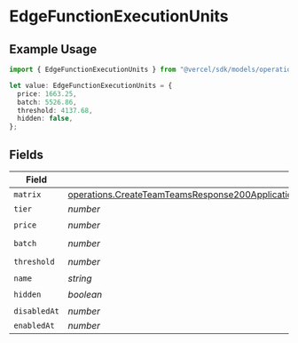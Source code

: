 # EdgeFunctionExecutionUnits

## Example Usage

```typescript
import { EdgeFunctionExecutionUnits } from "@vercel/sdk/models/operations/createteam.js";

let value: EdgeFunctionExecutionUnits = {
  price: 1663.25,
  batch: 5526.86,
  threshold: 4137.68,
  hidden: false,
};
```

## Fields

| Field                                                                                                                                                                                                                                                      | Type                                                                                                                                                                                                                                                       | Required                                                                                                                                                                                                                                                   | Description                                                                                                                                                                                                                                                |
| ---------------------------------------------------------------------------------------------------------------------------------------------------------------------------------------------------------------------------------------------------------- | ---------------------------------------------------------------------------------------------------------------------------------------------------------------------------------------------------------------------------------------------------------- | ---------------------------------------------------------------------------------------------------------------------------------------------------------------------------------------------------------------------------------------------------------- | ---------------------------------------------------------------------------------------------------------------------------------------------------------------------------------------------------------------------------------------------------------- |
| `matrix`                                                                                                                                                                                                                                                   | [operations.CreateTeamTeamsResponse200ApplicationJSONResponseBodyBillingInvoiceItemsEdgeFunctionExecutionUnitsMatrix](../../models/operations/createteamteamsresponse200applicationjsonresponsebodybillinginvoiceitemsedgefunctionexecutionunitsmatrix.md) | :heavy_minus_sign:                                                                                                                                                                                                                                         | N/A                                                                                                                                                                                                                                                        |
| `tier`                                                                                                                                                                                                                                                     | *number*                                                                                                                                                                                                                                                   | :heavy_minus_sign:                                                                                                                                                                                                                                         | N/A                                                                                                                                                                                                                                                        |
| `price`                                                                                                                                                                                                                                                    | *number*                                                                                                                                                                                                                                                   | :heavy_check_mark:                                                                                                                                                                                                                                         | N/A                                                                                                                                                                                                                                                        |
| `batch`                                                                                                                                                                                                                                                    | *number*                                                                                                                                                                                                                                                   | :heavy_check_mark:                                                                                                                                                                                                                                         | N/A                                                                                                                                                                                                                                                        |
| `threshold`                                                                                                                                                                                                                                                | *number*                                                                                                                                                                                                                                                   | :heavy_check_mark:                                                                                                                                                                                                                                         | N/A                                                                                                                                                                                                                                                        |
| `name`                                                                                                                                                                                                                                                     | *string*                                                                                                                                                                                                                                                   | :heavy_minus_sign:                                                                                                                                                                                                                                         | N/A                                                                                                                                                                                                                                                        |
| `hidden`                                                                                                                                                                                                                                                   | *boolean*                                                                                                                                                                                                                                                  | :heavy_check_mark:                                                                                                                                                                                                                                         | N/A                                                                                                                                                                                                                                                        |
| `disabledAt`                                                                                                                                                                                                                                               | *number*                                                                                                                                                                                                                                                   | :heavy_minus_sign:                                                                                                                                                                                                                                         | N/A                                                                                                                                                                                                                                                        |
| `enabledAt`                                                                                                                                                                                                                                                | *number*                                                                                                                                                                                                                                                   | :heavy_minus_sign:                                                                                                                                                                                                                                         | N/A                                                                                                                                                                                                                                                        |